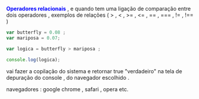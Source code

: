  

<p> <strong style="color:blue;">Operadores relacionais</strong> , e quando tem uma ligação de comparação entre dois operadores , exemplos de relações ( > , < , >= , <= , == , === , != , !== )  </p>

```javascript
var butterfly = 0.08 ;
var mariposa = 0.07;

var logica = butterfly > mariposa ;

console.log(logica);

``` 
<p> vai fazer a copilação do sistema e retornar true "verdadeiro"  na tela de depuração do console , do navegador escolhido .</p> 
<p>
navegadores :  google chrome , safari , opera  etc.</p>